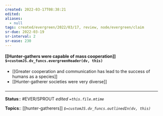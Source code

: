 ```yaml
---
created: 2022-03-17T08:38:21 
edited: 
aliases:
  - null
tags: created/evergreen/2022/03/17, review, node/evergreen/claim
sr-due: 2022-03-19
sr-interval: 2
sr-ease: 230
---
```


#### [[Hunter-gathers were capable of mass cooperation]] `$=customJS.dv_funcs.evergreenHeader(dv, this)`

- [[Greater cooperation and communication has lead to the success of humans as a species]]
- [[Hunter-gatherer societies were very diverse]]

### <hr class="footnote"/>

**Status**:: #EVER/SPROUT
*edited `=this.file.mtime`*

**Topics**:: [[hunter-gatherers]]
*`$=customJS.dv_funcs.outlinedIn(dv, this)`*
